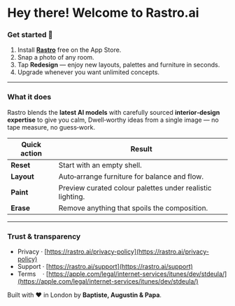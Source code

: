 # Hey there! Welcome to Rastro.ai

### Get started 🏁

1. Install **[Rastro](https://apple.co/4iSU8nR)** free on the App Store.
2. Snap a photo of any room.
3. Tap **Redesign** — enjoy new layouts, palettes and furniture in seconds.
4. Upgrade whenever you want unlimited concepts.

---

### What it does

Rastro blends the **latest AI models** with carefully sourced **interior‑design expertise** to give you calm, Dwell‑worthy ideas from a single image — no tape measure, no guess‑work.

| Quick action | Result                                                    |
| ------------ | --------------------------------------------------------- |
| **Reset**    | Start with an empty shell.                                |
| **Layout**   | Auto‑arrange furniture for balance and flow.              |
| **Paint**    | Preview curated colour palettes under realistic lighting. |
| **Erase**    | Remove anything that spoils the composition.              |

---

### Trust & transparency

* Privacy · [https://rastro.ai/privacy-policy](https://rastro.ai/privacy-policy)
* Support · [https://rastro.ai/support](https://rastro.ai/support)
* Terms    · [https://apple.com/legal/internet-services/itunes/dev/stdeula/](https://apple.com/legal/internet-services/itunes/dev/stdeula/)

Built with ❤️ in London by **Baptiste, Augustin & Papa**.
